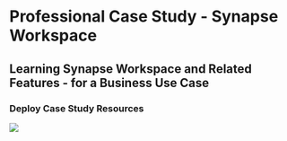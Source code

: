 # Professional Case Study - Synapse Workspace
## Learning Synapse Workspace and Related Features - for a Business Use Case

### Deploy Case Study Resources

  <a href="https://portal.azure.com/#create/Microsoft.Template/uri/https%3A%2F%2Fraw.githubusercontent.com%2Fiomegak12%2Fsynapse-b2-usecase2%2Fmain%2Fenvironment-setup%2Fautomation%2F00-asa-workspace-core.json" target="_blank"><img src="http://azuredeploy.net/deploybutton.png" /></a>